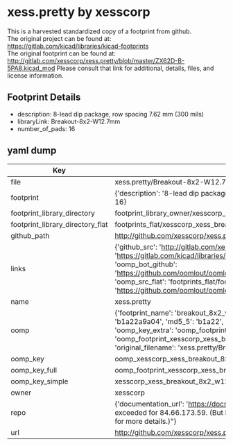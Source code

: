 # xess.pretty by xesscorp  
This is a harvested standardized copy of a footprint from github.  
The original project can be found at:  
https://gitlab.com/kicad/libraries/kicad-footprints  
The original footprint can be found at:
http://gitlab.com/xesscorp/xess.pretty/blob/master/ZX62D-B-5PA8.kicad_mod
Please consult that link for additional, details, files, and license information.  
## Footprint Details
* description: 8-lead dip package, row spacing 7.62 mm (300 mils)  
* libraryLink: Breakout-8x2-W12.7mm  
* number_of_pads: 16  
## yaml dump  
| Key | Value |  
| --- | --- |  
| file | xess.pretty/Breakout-8x2-W12.7mm.kicad_mod |  
| footprint | {'description': '8-lead dip package, row spacing 7.62 mm (300 mils)', 'libraryLink': 'Breakout-8x2-W12.7mm', 'number_of_pads': 16} |  
| footprint_library_directory | footprint_library_owner/xesscorp_xess.pretty |  
| footprint_library_directory_flat | footprints_flat/xesscorp_xess_breakout_8x2_w12_7mm/working |  
| github_path | http://github.com/xesscorp/xess.pretty/blob/master/Breakout-8x2-W12.7mm.kicad_mod |  
| links | {'github_src': 'http://gitlab.com/xesscorp/xess.pretty/blob/master/ZX62D-B-5PA8.kicad_mod', 'github_src_repo': 'https://gitlab.com/kicad/libraries/kicad-footprints', 'oomp_bot': 'footprints/xesscorp_xess_breakout_8x2_w12_7mm/working', 'oomp_bot_github': 'https://github.com/oomlout/oomlout_oomp_footprint_bot/tree/main/footprints/xesscorp_xess_breakout_8x2_w12_7mm/working', 'oomp_src_flat': 'footprints_flat/footprints_flat/xesscorp_xess_breakout_8x2_w12_7mm/working', 'oomp_src_flat_github': 'https://github.com/oomlout/oomlout_oomp_footprint_src/tree/main/footprints_flat/xesscorp_xess_breakout_8x2_w12_7mm/working'} |  
| name | xess.pretty |  
| oomp | {'footprint_name': 'breakout_8x2_w12_7mm', 'library_name': 'xess', 'md5': 'b1a22a9a04b84eeda70814eecae661e7', 'md5_10': 'b1a22a9a04', 'md5_5': 'b1a22', 'md5_6': 'b1a22a', 'oomp_key': 'oomp_xesscorp_xess_breakout_8x2_w12_7mm', 'oomp_key_extra': 'oomp_footprint_xesscorp_xess_breakout_8x2_w12_7mm', 'oomp_key_full': 'oomp_footprint_xesscorp_xess_breakout_8x2_w12_7mm_b1a22a', 'oomp_key_simple': 'xesscorp_xess_breakout_8x2_w12_7mm', 'original_filename': 'xess.pretty/Breakout-8x2-W12.7mm.kicad_mod', 'owner_name': 'xesscorp'} |  
| oomp_key | oomp_xesscorp_xess_breakout_8x2_w12_7mm |  
| oomp_key_full | oomp_footprint_xesscorp_xess_breakout_8x2_w12_7mm |  
| oomp_key_simple | xesscorp_xess_breakout_8x2_w12_7mm |  
| owner | xesscorp |  
| repo | {'documentation_url': 'https://docs.github.com/rest/overview/resources-in-the-rest-api#rate-limiting', 'message': "API rate limit exceeded for 84.66.173.59. (But here's the good news: Authenticated requests get a higher rate limit. Check out the documentation for more details.)"} |  
| url | http://github.com/xesscorp/xess.pretty |  

